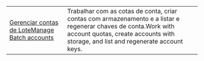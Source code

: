 |  |  |
|---------|---------|
| <span data-ttu-id="0a99f-101">[Gerenciar contas de Lote][1]</span><span class="sxs-lookup"><span data-stu-id="0a99f-101">[Manage Batch accounts][1]</span></span> | <span data-ttu-id="0a99f-102">Trabalhar com as cotas de conta, criar contas com armazenamento e a listar e regenerar chaves de conta.</span><span class="sxs-lookup"><span data-stu-id="0a99f-102">Work with account quotas, create accounts with storage, and list and regenerate account keys.</span></span> |

[1]: https://azure.microsoft.com/resources/samples/batch-java-manage-batch-accounts/